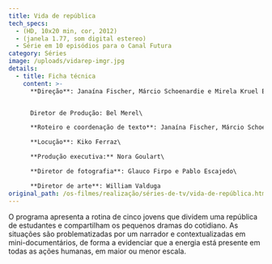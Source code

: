 ```yaml
---
title: Vida de república
tech_specs:
  - (HD, 10x20 min, cor, 2012)
  - (janela 1.77, som digital estereo)
  - Série em 10 episódios para o Canal Futura
category: Séries
image: /uploads/vidarep-imgr.jpg
details:
  - title: Ficha técnica
    content: >-
      **Direção**: Janaína Fischer, Márcio Schoenardie e Mirela Kruel Bilhar


      Diretor de Produção: Bel Merel\

      **Roteiro e coordenação de texto**: Janaína Fischer, Márcio Schoenardie e Vicente Moreno\

      **Locução**: Kiko Ferraz\

      **Produção executiva:** Nora Goulart\

      **Diretor de fotografia**: Glauco Firpo e Pablo Escajedo\

      **Diretor de arte**: William Valduga
original_path: /os-filmes/realização/séries-de-tv/vida-de-república.html
---
```

O programa apresenta a rotina de cinco jovens que dividem uma república de estudantes e compartilham os pequenos dramas do cotidiano. As situações são problematizadas por um narrador e contextualizadas em mini-documentários, de forma a evidenciar que a energia está presente em todas as ações humanas, em maior ou menor escala.